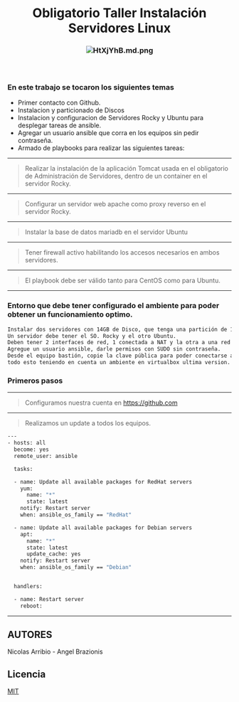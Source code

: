 <h1 align="center">Obligatorio Taller Instalación Servidores Linux</h1>

<h3 align="center"><img src="https://iili.io/HtXjYhB.md.png" alt="HtXjYhB.md.png" border="0"></a>


 
 <br>
 <br>
 <br>
 
 

### En este trabajo se tocaron los siguientes temas
- Primer contacto con Github.
- Instalacion y particionado de Discos
- Instalacion y configuracion de Servidores Rocky y Ubuntu para desplegar tareas de ansible.
- Agregar un usuario ansible que corra en los equipos sin pedir  contraseña.
- Armado de playbooks para realizar las siguientes tareas:
  <br>


------------


> Realizar la instalación de la aplicación Tomcat usada en el obligatorio de Administración de Servidores, dentro de un container en el servidor Rocky.

------------
> Configurar un servidor web apache como proxy reverso en el servidor Rocky. 

------------

> Instalar la base de datos mariadb en el servidor Ubuntu

------------

> Tener firewall activo habilitando los accesos necesarios en ambos servidores.

------------

> El playbook debe ser válido tanto para CentOS como para Ubuntu.

------------
### Entorno que debe tener configurado el ambiente para poder obtener un funcionamiento optimo.

```bash
Instalar dos servidores con 14GB de Disco, que tenga una partición de 1GB para /boot y el resto del disco en un volumen lógico de 6GB para /, 4GB para /var 2GB para swap.
Un servidor debe tener el SO. Rocky y el otro Ubuntu. 
Deben tener 2 interfaces de red, 1 conectada a NAT y la otra a una red Interna que le permita conectarse al equipo bastión con Ansible. 
Agregue un usuario ansible, darle permisos con SUDO sin contraseña. 
Desde el equipo bastión, copie la clave pública para poder conectarse al servidor sin contraseña.
todo esto teniendo en cuenta un ambiente en virtualbox ultima version.
```



### Primeros pasos

------------
> Configuramos nuestra cuenta en <https://github.com>
------------
> Realizamos un update a todos los equipos.
```bash
---
- hosts: all
  become: yes
  remote_user: ansible

  tasks:

  - name: Update all available packages for RedHat servers
    yum:
      name: "*"
      state: latest
    notify: Restart server
    when: ansible_os_family == "RedHat"

  - name: Update all available packages for Debian servers
    apt:
      name: "*"
      state: latest
      update_cache: yes
    notify: Restart server
    when: ansible_os_family == "Debian" 


  handlers:

  - name: Restart server
    reboot:       
```
------------

## AUTORES
Nicolas Arribio - 
Angel Brazionis


## Licencia

[MIT](https://choosealicense.com/licenses/mit/)
